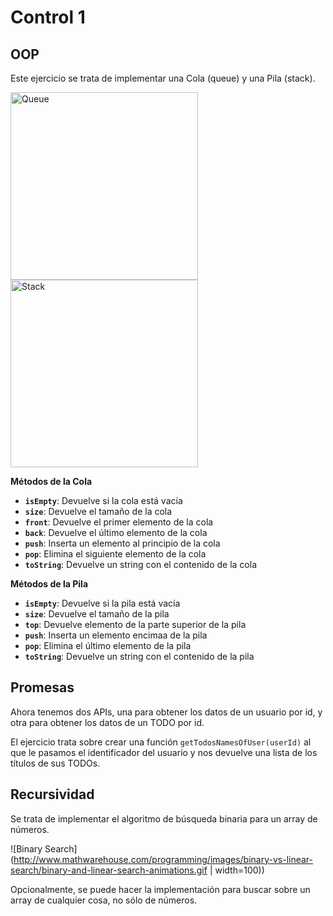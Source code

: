 # Control 1

## OOP

Este ejercicio se trata de implementar una Cola (queue) y una Pila (stack).

<img src="https://upload.wikimedia.org/wikipedia/commons/5/52/Data_Queue.svg" alt="Queue" data-canonical-src="https://upload.wikimedia.org/wikipedia/commons/5/52/Data_Queue.svg" width="300" />

<img src="https://upload.wikimedia.org/wikipedia/commons/b/b4/Lifo_stack.png" alt="Stack" data-canonical-src="https://upload.wikimedia.org/wikipedia/commons/b/b4/Lifo_stack.png" width="300" />

**Métodos de la Cola**

- **`isEmpty`**: Devuelve si la cola está vacía
- **`size`**: Devuelve el tamaño de la cola
- **`front`**: Devuelve el primer elemento de la cola
- **`back`**: Devuelve el último elemento de la cola
- **`push`**: Inserta un elemento al principio de la cola
- **`pop`**: Elimina el siguiente elemento de la cola
- **`toString`**: Devuelve un string con el contenido de la cola

**Métodos de la Pila**

- **`isEmpty`**: Devuelve si la pila está vacía
- **`size`**: Devuelve el tamaño de la pila
- **`top`**: Devuelve elemento de la parte superior de la pila
- **`push`**: Inserta un elemento encimaa de la pila
- **`pop`**: Elimina el último elemento de la pila
- **`toString`**: Devuelve un string con el contenido de la pila

## Promesas

Ahora tenemos dos APIs, una para obtener los datos de un usuario por id, y otra
para obtener los datos de un TODO por id.

El ejercicio trata sobre crear una función `getTodosNamesOfUser(userId)` al que
le pasamos el identificador del usuario y nos devuelve una lista de los títulos
de sus TODOs.

## Recursividad

Se trata de implementar el algoritmo de búsqueda binaria para un array de
números.

![Binary Search](http://www.mathwarehouse.com/programming/images/binary-vs-linear-search/binary-and-linear-search-animations.gif | width=100))

Opcionalmente, se puede hacer la implementación para buscar sobre un array de
cualquier cosa, no sólo de números.
